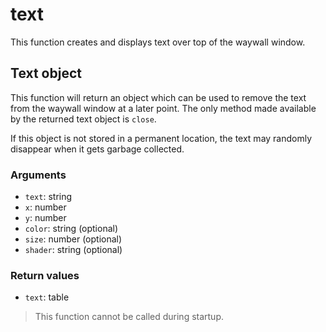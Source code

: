 # text

This function creates and displays text over top of the waywall window.

## Text object

This function will return an object which can be used to remove the text from
the waywall window at a later point. The only method made available by the
returned text object is `close`.

If this object is not stored in a permanent location, the text may randomly
disappear when it gets garbage collected.

### Arguments

  - `text`: string
  - `x`: number
  - `y`: number
  - `color`: string (optional)
  - `size`: number (optional)
  - `shader`: string (optional)

### Return values

  - `text`: table

> This function cannot be called during startup.

